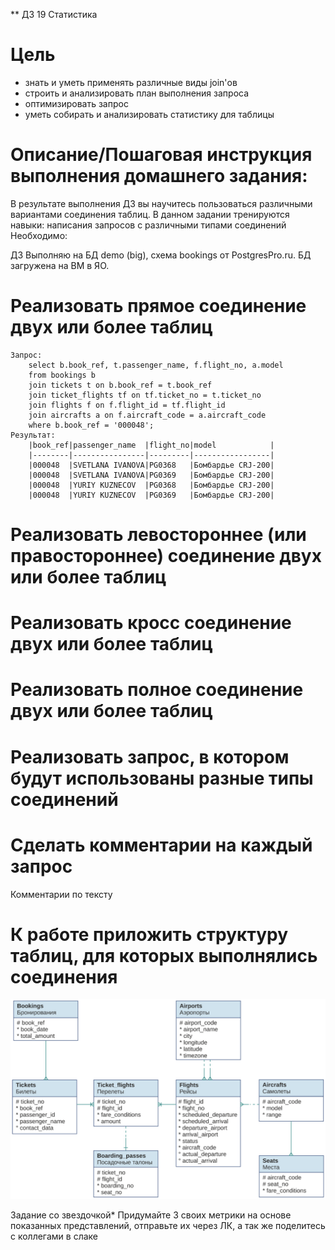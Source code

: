 ** ДЗ 19 Статистика

# Цель
- знать и уметь применять различные виды join'ов
- строить и анализировать план выполнения запроса
- оптимизировать запрос
- уметь собирать и анализировать статистику для таблицы

# Описание/Пошаговая инструкция выполнения домашнего задания:
В результате выполнения ДЗ вы научитесь пользоваться
различными вариантами соединения таблиц.
В данном задании тренируются навыки:
написания запросов с различными типами соединений
Необходимо:

ДЗ Выполняю на БД demo (big), схема bookings от PostgresPro.ru. БД загружена на ВМ в ЯО.

# Реализовать прямое соединение двух или более таблиц
    Запрос:
        select b.book_ref, t.passenger_name, f.flight_no, a.model 
        from bookings b 
        join tickets t on b.book_ref = t.book_ref 
        join ticket_flights tf on tf.ticket_no = t.ticket_no 
        join flights f on f.flight_id = tf.flight_id 
        join aircrafts a on f.aircraft_code = a.aircraft_code 
        where b.book_ref = '000048';
    Результат:
        |book_ref|passenger_name  |flight_no|model            |
        |--------|----------------|---------|-----------------|
        |000048  |SVETLANA IVANOVA|PG0368   |Бомбардье CRJ-200|
        |000048  |SVETLANA IVANOVA|PG0369   |Бомбардье CRJ-200|
        |000048  |YURIY KUZNECOV  |PG0368   |Бомбардье CRJ-200|
        |000048  |YURIY KUZNECOV  |PG0369   |Бомбардье CRJ-200|

# Реализовать левостороннее (или правостороннее) соединение двух или более таблиц



# Реализовать кросс соединение двух или более таблиц

# Реализовать полное соединение двух или более таблиц


# Реализовать запрос, в котором будут использованы разные типы соединений


# Сделать комментарии на каждый запрос
Комментарии по тексту

# К работе приложить структуру таблиц, для которых выполнялись соединения
![ER-диаграмма БД bookings](Booking_DB_ER_diargam.png)


Задание со звездочкой*
Придумайте 3 своих метрики на основе показанных представлений, отправьте их через ЛК, а так же поделитесь с коллегами в слаке